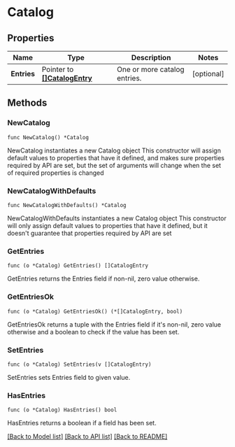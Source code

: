 # Catalog

## Properties

Name | Type | Description | Notes
------------ | ------------- | ------------- | -------------
**Entries** | Pointer to [**[]CatalogEntry**](CatalogEntry.md) | One or more catalog entries. | [optional] 

## Methods

### NewCatalog

`func NewCatalog() *Catalog`

NewCatalog instantiates a new Catalog object
This constructor will assign default values to properties that have it defined,
and makes sure properties required by API are set, but the set of arguments
will change when the set of required properties is changed

### NewCatalogWithDefaults

`func NewCatalogWithDefaults() *Catalog`

NewCatalogWithDefaults instantiates a new Catalog object
This constructor will only assign default values to properties that have it defined,
but it doesn't guarantee that properties required by API are set

### GetEntries

`func (o *Catalog) GetEntries() []CatalogEntry`

GetEntries returns the Entries field if non-nil, zero value otherwise.

### GetEntriesOk

`func (o *Catalog) GetEntriesOk() (*[]CatalogEntry, bool)`

GetEntriesOk returns a tuple with the Entries field if it's non-nil, zero value otherwise
and a boolean to check if the value has been set.

### SetEntries

`func (o *Catalog) SetEntries(v []CatalogEntry)`

SetEntries sets Entries field to given value.

### HasEntries

`func (o *Catalog) HasEntries() bool`

HasEntries returns a boolean if a field has been set.


[[Back to Model list]](../README.md#documentation-for-models) [[Back to API list]](../README.md#documentation-for-api-endpoints) [[Back to README]](../README.md)


